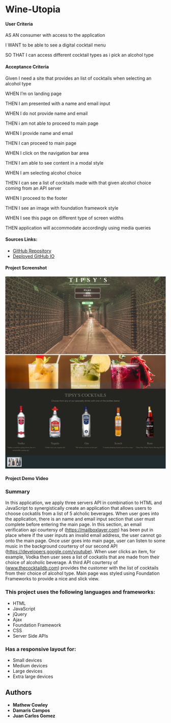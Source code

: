 # Wine-Utopia

#### User Criteria

AS AN consumer with access to the application


I WANT to be able to see a digital cocktail menu


SO THAT I can access different cocktail types as i pick an alcohol type


#### Acceptance Criteria

Given I need a site that provides an list of cocktails when selecting an alcohol type


WHEN I’m on landing page


THEN I am presented with a name and email input


WHEN I do not provide name and email


THEN i am not able to proceed to main page


WHEN I provide name and email


THEN I can proceed to main page


WHEN I click on the navigation bar area


THEN I am able to see content in a modal style


WHEN I am selecting alcohol choice


THEN I can see a list of cocktails made with that given alcohol choice coming from an API server


WHEN I proceed to the footer


THEN I see an image with foundation framework style


WHEN I see this page on different type of screen widths


THEN application will accommodate accordingly using media queries


#### Sources Links:
* [GitHub Repository](https://github.com/Mcowley1/Cocktail-Utopia)
* [Deployed GitHub IO](https://mcowley1.github.io/Cocktail-Utopia)

#### Project Screenshot

![Cocktail-utopia-landing-page](./landing-page.PNG)
![Cocktail-utopia-landing-page](./main-page.PNG)


#### Project Demo Video




### Summary

In this application, we apply three servers API in combination to HTML and JavaScript to synergistically create an application that allows users to choose cockatils from a list of 5 alcholic beverages. When user goes into the application, there is an name and email input section that user must complete before entering the main page. In this section, an email verification api courtersy of (https://mailboxlayer.com) has been put in place where if the user inputs an invalid email address, the user cannot go onto the main page. Once user goes into main page, user can listen to some music in the background courtersy of our second API (https://developers.google.com/youtube). When user clicks an item, for example, Vodka then user sees a list of cockatils that are made from their choice of alcoholic beverage. A third API courtersy of (www.thecocktaildb.com) provides the customer with the list of cocktails from their choice of alcohol type. Main page was styled using Foundation Frameworks to provide a nice and slick view. 


### This project uses the following languages and frameworks: 

* HTML
* JavaScript
* jQuery
* Ajax
* Foundation Framework
* CSS
* Server Side APIs




### Has a responsive layout for: 

* Small devices
* Medium devices
* Large devices
* Extra large devices

## Authors

* **Mathew Cowley**
* **Damaris Campos**
* **Juan Carlos Gomez**
